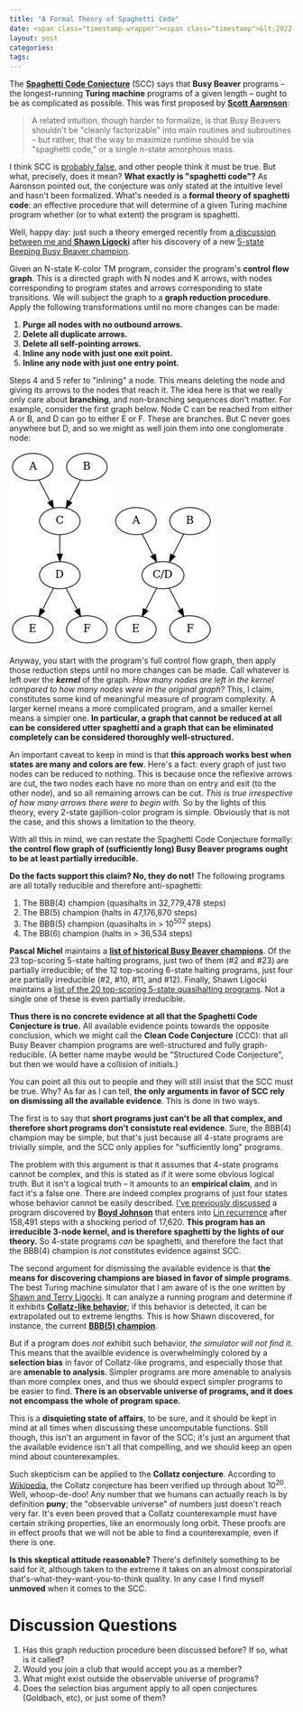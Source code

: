 ```yaml
---
title: "A Formal Theory of Spaghetti Code"
date: <span class="timestamp-wrapper"><span class="timestamp">&lt;2022-03-12 Sat&gt;</span></span>
layout: post
categories:
tags:
---
```

The **[Spaghetti Code Conjecture](https://nickdrozd.github.io/2021/01/26/spaghetti-code-conjecture.html)** (SCC) says that **Busy Beaver** programs &#x2013; the longest-running **Turing machine** programs of a given length &#x2013; ought to be as complicated as possible. This was first proposed by **[Scott Aaronson](https://www.scottaaronson.com/papers/bb.pdf)**:

> A related intuition, though harder to formalize, is that Busy Beavers shouldn't be "cleanly factorizable" into main routines and subroutines &#x2013; but rather, that the way to maximize runtime should be via "spaghetti code," or a single n-state amorphous mass.

I think SCC is [probably false](https://nickdrozd.github.io/2021/09/25/spaghetti-code-conjecture-false.html), and other people think it must be true. But what, precisely, does it mean? **What exactly is "spaghetti code"?** As Aaronson pointed out, the conjecture was only stated at the intuitive level and hasn't been formalized. What's needed is a **formal theory of spaghetti code**: an effective procedure that will determine of a given Turing machine program whether (or to what extent) the program is spaghetti.

Well, happy day: just such a theory emerged recently from [a discussion between me and **Shawn Ligocki**](https://groups.google.com/g/busy-beaver-discuss/c/UzJw8R8qRK4) after his discovery of a new [5-state Beeping Busy Beaver champion](https://www.sligocki.com/2022/02/17/bbb-5-2-search-results.html).

Given an N-state K-color TM program, consider the program's **control flow graph**. This is a directed graph with N nodes and K arrows, with nodes corresponding to program states and arrows corresponding to state transitions. We will subject the graph to a **graph reduction procedure**. Apply the following transformations until no more changes can be made:

1.  **Purge all nodes with no outbound arrows.**
2.  **Delete all duplicate arrows.**
3.  **Delete all self-pointing arrows.**
4.  **Inline any node with just one exit point.**
5.  **Inline any node with just one entry point.**

Steps 4 and 5 refer to "inlining" a node. This means deleting the node and giving its arrows to the nodes that reach it. The idea here is that we really only care about **branching**, and non-branching sequences don't matter. For example, consider the first graph below. Node C can be reached from either A or B, and D can go to either E or F. These are branches. But C never goes anywhere but D, and so we might as well join them into one conglomerate node:

![img](/assets/2022-03-12-formal-theory-of-spaghetti-code/inline-before.png) ![img](/assets/2022-03-12-formal-theory-of-spaghetti-code/inline-after.png)

Anyway, you start with the program's full control flow graph, then apply those reduction steps until no more changes can be made. Call whatever is left over the ***kernel*** of the graph. *How many nodes are left in the kernel compared to how many nodes were in the original graph?* This, I claim, constitutes some kind of meaningful measure of program complexity. A larger kernel means a more complicated program, and a smaller kernel means a simpler one. **In particular, a graph that cannot be reduced at all can be considered utter spaghetti and a graph that can be eliminated completely can be considered thoroughly well-structured.**

An important caveat to keep in mind is that **this approach works best when states are many and colors are few**. Here's a fact: every graph of just two nodes can be reduced to nothing. This is because once the reflexive arrows are cut, the two nodes each have no more than on entry and exit (to the other node), and so all remaining arrows can be cut. *This is true irrespective of how many arrows there were to begin with.* So by the lights of this theory, every 2-state gajillion-color program is simple. Obviously that is not the case, and this shows a limitation to the theory.

With all this in mind, we can restate the Spaghetti Code Conjecture formally: **the control flow graph of (sufficiently long) Busy Beaver programs ought to be at least partially irreducible.**

**Do the facts support this claim? No, they do not!** The following programs are all totally reducible and therefore anti-spaghetti:

1.  The BBB(4) champion (quasihalts in 32,779,478 steps)
2.  The BB(5) champion (halts in 47,176,870 steps)
3.  The BBB(5) champion (quasihalts in > 10<sup>502</sup> steps)
4.  The BB(6) champion (halts in > 36,534 steps)

**Pascal Michel** maintains a **[list of historical Busy Beaver champions](https://webusers.imj-prg.fr/~pascal.michel/ha.html)**. Of the 23 top-scoring 5-state halting programs, just two of them (#2 and #23) are partially irreducible; of the 12 top-scoring 6-state halting programs, just four are partially irreducible (#2, #10, #11, and #12). Finally, Shawn Ligocki maintains a [list of the 20 top-scoring 5-state quasihalting programs](https://github.com/sligocki/busy-beaver/blob/main/Machines/5x2-Beep-Top). Not a single one of these is even partially irreducible.

**Thus there is no concrete evidence at all that the Spaghetti Code Conjecture is true.** All available evidence points towards the opposite conclusion, which we might call the **Clean Code Conjecture** (CCC): that all Busy Beaver champion programs are well-structured and fully graph-reducible. (A better name maybe would be "Structured Code Conjecture", but then we would have a collision of initials.)

You can point all this out to people and they will still insist that the SCC must be true. Why? As far as I can tell, **the only arguments in favor of SCC rely on dismissing all the available evidence**. This is done in two ways.

The first is to say that **short programs just can't be all that complex, and therefore short programs don't consistute real evidence**. Sure, the BBB(4) champion may be simple, but that's just because all 4-state programs are trivially simple, and the SCC only applies for "sufficiently long" programs.

The problem with this argument is that it assumes that 4-state programs cannot be complex, and this is stated as if it were some obvious logical truth. But it isn't a logical truth &#x2013; it amounts to an **empirical claim**, and in fact it's a false one. There are indeed complex programs of just four states whose behavior cannot be easily described. [I've previously discussed](https://nickdrozd.github.io/2021/09/25/spaghetti-code-conjecture-false.html) a program discovered by **[Boyd Johnson](https://github.com/boydjohnson/lin-rado-turing/)** that enters into [Lin recurrence](https://nickdrozd.github.io/2021/02/24/lin-recurrence-and-lins-algorithm.html) after 158,491 steps with a shocking period of 17,620. **This program has an irreducible 3-node kernel, and is therefore spaghetti by the lights of our theory.** So 4-state programs *can* be spaghetti, and therefore the fact that the BBB(4) champion is *not* constitutes evidence against SCC.

The second argument for dismissing the available evidence is that **the means for discovering champions are biased in favor of simple programs**. The best Turing machine simulator that I am aware of is the one written by [Shawn and Terry Ligocki](https://github.com/sligocki/busy-beaver). It can analyze a running program and determine if it exhibits **[Collatz-like behavior](https://www.sligocki.com/2021/07/17/bb-collatz.html)**; if this behavior is detected, it can be extrapolated out to extreme lengths. This is how Shawn discovered, for instance, the current **[BBB(5) champion](https://www.sligocki.com/2022/02/17/bbb-5-2-search-results.html)**.

But if a program does *not* exhibit such behavior, *the simulator will not find it*. This means that the availble evidence is overwhelmingly colored by a **selection bias** in favor of Collatz-like programs, and especially those that are **amenable to analysis**. Simpler programs are more amenable to analysis than more complex ones, and thus we should expect simpler programs to be easier to find. **There is an observable universe of programs, and it does not encompass the whole of program space.**

This is a **disquieting state of affairs**, to be sure, and it should be kept in mind at all times when discussing these uncomputable functions. Still though, this isn't an argument in favor of the SCC; it's just an argument that the available evidence isn't all that compelling, and we should keep an open mind about counterexamples.

Such skepticism can be applied to the **Collatz conjecture**. According to [Wikipedia](https://en.wikipedia.org/wiki/Collatz_conjecture#Experimental_evidence), the Collatz conjecture has been verified up through about 10<sup>20</sup>. Well, whoop-de-doo! Any number that we humans can actually reach is by definition **puny**; the "observable universe" of numbers just doesn't reach very far. It's even been proved that a Collatz counterexample must have certain striking properties, like an enormously long orbit. These proofs are in effect proofs that we will not be able to find a counterexample, even if there is one.

**Is this skeptical attitude reasonable?** There's definitely something to be said for it, although taken to the extreme it takes on an almost conspiratorial that's-what-they-want-you-to-think quality. In any case I find myself **unmoved** when it comes to the SCC.


# Discussion Questions

1.  Has this graph reduction procedure been discussed before? If so, what is it called?
2.  Would you join a club that would accept you as a member?
3.  What might exist outside the observable universe of programs?
4.  Does the selection bias argument apply to all open conjectures (Goldbach, etc), or just some of them?
